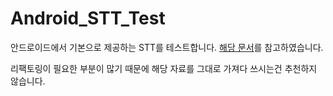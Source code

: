 # Android_STT_Test

안드로이드에서 기본으로 제공하는 STT를 테스트합니다.
[해당 문서](https://www.geeksforgeeks.org/speech-to-text-application-in-android-using-jetpack-compose/)를 참고하였습니다.

리팩토링이 필요한 부분이 많기 때문에 해당 자료를 그대로 가져다 쓰시는건 추천하지 않습니다.
